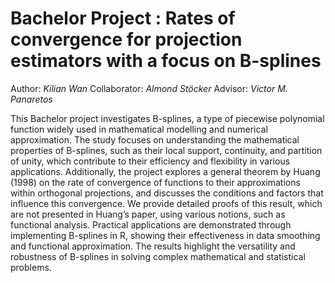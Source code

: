 # Bachelor Project : Rates of convergence for projection estimators with a focus on B-splines

Author: *Kilian Wan*
Collaborator: *Almond Stöcker*
Advisor: *Victor M. Panaretos*

This Bachelor project investigates B-splines, a type of piecewise polynomial function widely used
in mathematical modelling and numerical approximation. The study focuses on understanding
the mathematical properties of B-splines, such as their local support, continuity, and partition of
unity, which contribute to their efficiency and flexibility in various applications. Additionally, the
project explores a general theorem by Huang (1998) on the rate of convergence of functions to
their approximations within orthogonal projections, and discusses the conditions and factors that
influence this convergence. We provide detailed proofs of this result, which are not presented
in Huang’s paper, using various notions, such as functional analysis. Practical applications are
demonstrated through implementing B-splines in R, showing their effectiveness in data smoothing
and functional approximation. The results highlight the versatility and robustness of B-splines in
solving complex mathematical and statistical problems.
